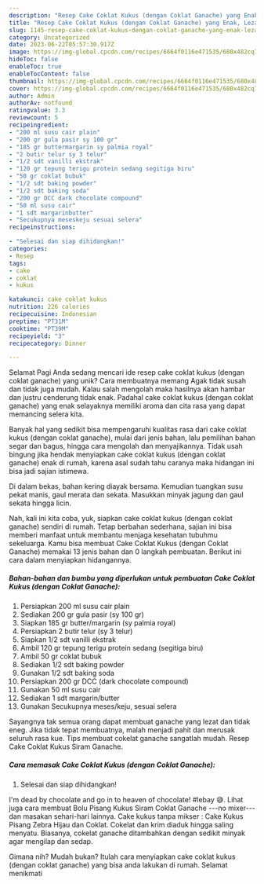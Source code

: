 ```yaml
---
description: "Resep Cake Coklat Kukus (dengan Coklat Ganache) yang Enak, Lezat"
title: "Resep Cake Coklat Kukus (dengan Coklat Ganache) yang Enak, Lezat"
slug: 1145-resep-cake-coklat-kukus-dengan-coklat-ganache-yang-enak-lezat
category: Uncategorized
date: 2023-06-22T05:57:30.917Z
image: https://img-global.cpcdn.com/recipes/6664f0116e471535/680x482cq70/cake-coklat-kukus-dengan-coklat-ganache-foto-resep-utama.jpg
hideToc: false
enableToc: true
enableTocContent: false
thumbnail: https://img-global.cpcdn.com/recipes/6664f0116e471535/680x482cq70/cake-coklat-kukus-dengan-coklat-ganache-foto-resep-utama.jpg
cover: https://img-global.cpcdn.com/recipes/6664f0116e471535/680x482cq70/cake-coklat-kukus-dengan-coklat-ganache-foto-resep-utama.jpg
author: Admin
authorAv: notfound
ratingvalue: 3.3
reviewcount: 5
recipeingredient:
- "200 ml susu cair plain"
- "200 gr gula pasir sy 100 gr"
- "185 gr buttermargarin sy palmia royal"
- "2 butir telur sy 3 telur"
- "1/2 sdt vanilli ekstrak"
- "120 gr tepung terigu protein sedang segitiga biru"
- "50 gr coklat bubuk"
- "1/2 sdt baking powder"
- "1/2 sdt baking soda"
- "200 gr DCC dark chocolate compound"
- "50 ml susu cair"
- "1 sdt margarinbutter"
- "Secukupnya meseskeju sesuai selera"
recipeinstructions:

- "Selesai dan siap dihidangkan!"
categories:
- Resep
tags:
- cake
- coklat
- kukus

katakunci: cake coklat kukus 
nutrition: 226 calories
recipecuisine: Indonesian
preptime: "PT31M"
cooktime: "PT39M"
recipeyield: "3"
recipecategory: Dinner

---
```



Selamat Pagi Anda sedang mencari ide resep cake coklat kukus (dengan coklat ganache) yang unik? Cara membuatnya memang Agak tidak susah dan tidak juga mudah. Kalau salah mengolah maka hasilnya akan hambar dan justru cenderung tidak enak. Padahal cake coklat kukus (dengan coklat ganache) yang enak selayaknya memiliki aroma dan cita rasa yang dapat memancing selera kita.


Banyak hal yang sedikit bisa mempengaruhi kualitas rasa dari cake coklat kukus (dengan coklat ganache), mulai dari jenis bahan, lalu pemilihan bahan segar dan bagus, hingga cara mengolah dan menyajikannya. Tidak usah bingung jika hendak menyiapkan cake coklat kukus (dengan coklat ganache) enak di rumah, karena asal sudah tahu caranya maka hidangan ini bisa jadi sajian istimewa.

Di dalam bekas, bahan kering diayak bersama. Kemudian tuangkan susu pekat manis, gaul merata dan sekata. Masukkan minyak jagung dan gaul sekata hingga licin.


Nah, kali ini kita coba, yuk, siapkan cake coklat kukus (dengan coklat ganache) sendiri di rumah. Tetap berbahan sederhana, sajian ini bisa memberi manfaat untuk membantu menjaga kesehatan tubuhmu sekeluarga. Kamu bisa membuat Cake Coklat Kukus (dengan Coklat Ganache) memakai 13 jenis bahan dan 0 langkah pembuatan. Berikut ini cara dalam menyiapkan hidangannya.

<!--inarticleads1-->

##### Bahan-bahan dan bumbu yang diperlukan untuk pembuatan Cake Coklat Kukus (dengan Coklat Ganache):

1. Persiapkan 200 ml susu cair plain
1. Sediakan 200 gr gula pasir (sy 100 gr)
1. Siapkan 185 gr butter/margarin (sy palmia royal)
1. Persiapkan 2 butir telur (sy 3 telur)
1. Siapkan 1/2 sdt vanilli ekstrak
1. Ambil 120 gr tepung terigu protein sedang (segitiga biru)
1. Ambil 50 gr coklat bubuk
1. Sediakan 1/2 sdt baking powder
1. Gunakan 1/2 sdt baking soda
1. Persiapkan 200 gr DCC (dark chocolate compound)
1. Gunakan 50 ml susu cair
1. Sediakan 1 sdt margarin/butter
1. Gunakan Secukupnya meses/keju, sesuai selera


Sayangnya tak semua orang dapat membuat ganache yang lezat dan tidak eneg. Jika tidak tepat membuatnya, malah menjadi pahit dan merusak seluruh rasa kue. Tips membuat cokelat ganache sangatlah mudah. Resep Cake Coklat Kukus Siram Ganache. 

<!--inarticleads2-->

##### Cara memasak Cake Coklat Kukus (dengan Coklat Ganache):


1. Selesai dan siap dihidangkan!

I&#39;m dead by chocolate and go in to heaven of chocolate! #lebay 😅. Lihat juga cara membuat Bolu Pisang Kukus Siram Coklat Ganache ---no mixer--- dan masakan sehari-hari lainnya. Cake kukus tanpa mikser : Cake Kukus Pisang Zebra Hijau dan Coklat. Cokelat dan krim diaduk hingga saling menyatu. Biasanya, cokelat ganache ditambahkan dengan sedikit minyak agar mengilap dan sedap. 

Gimana nih? Mudah bukan? Itulah cara menyiapkan cake coklat kukus (dengan coklat ganache) yang bisa anda lakukan di rumah. Selamat menikmati
